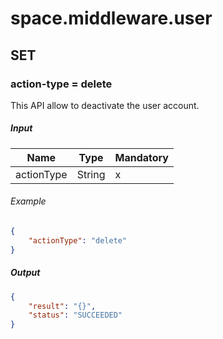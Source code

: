 ﻿# space.middleware.user

## SET

### action-type = delete

This API allow to deactivate the user account.

##### Input

| Name       | Type   | Mandatory |
|------------|--------|-----------|
| actionType | String | x         |

###### Example

```json
{
    "actionType": "delete"
}
```

##### Output

```json
{
    "result": "{}",
    "status": "SUCCEEDED"
}
```
